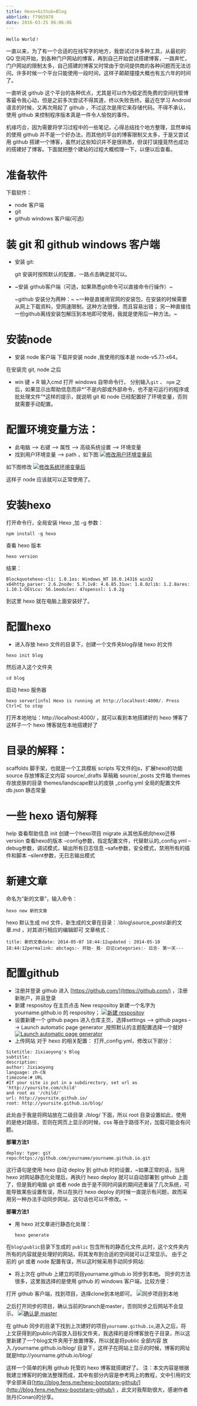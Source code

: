 ```yaml
---
title: Hexo+Github=Blog
abbrlink: f7965978
date: 2016-03-25 06:06:06
---
```


```
Hello World！
```

一直以来，为了有一个合适的在线写字的地方，我尝试过许多种工具，从最初的 QQ 空间开始，到各种门户网站的博客，再到自己开始尝试搭建博客，一路奔忙，门户网站的限制太多，自己搭建的博客又时常由于空间提供商的各种问题而无法访问。许多时候一个平台只能使用一段时间，这样子颠颠撞撞大概也有五六年的时间了。

一直听说 github 这个平台的各种优点，尤其是可以作为稳定而免费的空间托管博客最令我心动，但是之前多次尝试不得其道，终以失败告终。最近在学习 Android 语言的时候，又再次用起了 github ，不过这次是用它来存储代码。不得不承认，使用 github 来控制程序版本真是一件令人愉悦的事件。

机缘巧合，因为需要将学习过程中的一些笔记，心得总结找个地方整理，显然单纯的使用 github 并不是一个好办法，而其他的平台的博客限制又太多，于是又尝试用 github 搭建一个博客，虽然对这些知识并不是很熟悉，但误打误撞竟然也成功的搭建好了博客。下面就把整个建站的过程大概梳理一下，以便以后查看。

# 准备软件

下载软件：
- node 客户端
- git
- github windows 客户端(可选)

# 装 git 和 github windows 客户端

- 安装 git:

  git 安装时按照默认的配置，一路点击确定就可以。
- ~安装 github客户端（可选，如果熟悉git命令可以直接命令行操作）~

  ~github 安装分为两种：~
  ~一种是直接用官网的安装包，在安装的时候需要从网上下载资料，受网速限制，这种方法很慢，而且容易出错；
  另一种直接找一份github离线安装包解压到本地即可使用，我就是使用后一种方法。~

# 安装node

- 安装 node 客户端
  下载并安装 node ,我使用的版本是 node-v5.7.1-x64。

在安装完 git, node 之后

- win 键 + R 输入cmd 打开 windows 自带命令行，
  分别输入`git` 、 `npm`
  之后，如果显示出帮助信息而非*“不是内部或外部命令，也不是可运行的程序或批处理文件”*这样的提示，就说明 git 和 node 已经配置好了环境变量，否则就需要手动配置。

# 配置环境变量方法：

- 此电脑 –> 右键 –> 属性 –> 高级系统设置 –> 环境变量
- 找到用户环境变量 –> path ，如下图
  [![修改用户环境变量前](http://upload-images.jianshu.io/upload_images/120748-8aae916f0dfa3dd4.png?imageMogr2/auto-orient/strip%7CimageView2/2/w/1240)](http://jixiaoyong.github.io/jixiaoyong.github.io/blog/2016/04/%E5%B0%8F%E7%99%BD%E7%AC%94%E8%AE%B0%EF%BC%9Agithub%20+%20hexo%E5%BB%BA%E7%AB%8B%E4%B8%AA%E4%BA%BA%E5%8D%9A%E5%AE%A2/images/BaiduShurufa_2016-4-23_17-41-1.png)

如下图修改
[![修改系统环境变量后](http://upload-images.jianshu.io/upload_images/120748-aa40a7e6049eeecd.png?imageMogr2/auto-orient/strip%7CimageView2/2/w/1240)](http://jixiaoyong.github.io/jixiaoyong.github.io/blog/2016/04/%E5%B0%8F%E7%99%BD%E7%AC%94%E8%AE%B0%EF%BC%9Agithub%20+%20hexo%E5%BB%BA%E7%AB%8B%E4%B8%AA%E4%BA%BA%E5%8D%9A%E5%AE%A2/images/BaiduShurufa_2016-4-23_17-41-44.png)

这样子 node 应该就可以正常使用了。

# 安装hexo

打开命令行，全局安装 Hexo ,加 -g 参数：

```
npm install -g hexo
```

查看 hexo 版本

```
hexo version
```

结果：

```
Blockquotehexo-cli: 1.0.1os: Windows_NT 10.0.14316 win32 x64http_parser: 2.6.2node: 5.7.1v8: 4.6.85.31uv: 1.8.0zlib: 1.2.8ares: 1.10.1-DEVicu: 56.1modules: 47openssl: 1.0.2g
```

到这里 hexo 就在电脑上面安装好了。

# 配置hexo

- 进入存放 hexo 文件的目录下，创建一个文件夹blog存储 hexo 的文件

```
hexo init blog
```

然后进入这个文件夹

```
cd blog
```

启动 hexo 服务器

```
hexo server[info] Hexo is running at http://localhost:4000/. Press Ctrl+C to stop
```

打开本地地址：http://localhost:4000/ ，就可以看到本地搭建好的 hexo 博客了
这样子一个 hexo 博客就在本地搭建好了

# 目录的解释：

scaffolds 脚手架，也就是一个工具模板 scripts 写文件的js，扩展hexo的功能 
source 存放博客正文内容
source/_drafts 草稿箱 
source/_posts 文件箱 
themes 存放皮肤的目录 
themes/landscape默认的皮肤
_config.yml 全局的配置文件 
db.json 静态常量

# 一些 hexo 语句解释

help 查看帮助信息 
init 创建一个hexo项目 
migrate 从其他系统向hexo迁移 
version 查看hexo的版本
–config参数，指定配置文件，代替默认的_config.yml 
–debug参数，调试模式，输出所有日志信息
–safe参数，安全模式，禁用所有的插件和脚本 
–silent参数，无日志输出模式

# 新建文章

命名为“新的文章”，输入命令：

```
hexo new 新的文章
```

hexo 默认生成 md 文件，新生成的文章在目录：.\blog\source\_posts\新的文章.md ，对其进行相应的编辑即可
文章格式：

```
title: 新的文章date: 2014-05-07 18:44:12updated : 2014-05-10 18:44:12permalink: abctags:- 开始- 我- 日记categories:- 日志- 第一天---
```

# 配置github

- 注册并登录 github
  进入 [https://github.com/](https://github.com/) ，注册新账户，并且登录
- 新建 respositoy
  在主页点击 New respositoy 新建一个名字为yourname.github.io
   的 respositoy；
  [![新建 respositoy](http://upload-images.jianshu.io/upload_images/120748-fbb8934ceb25f0d3.jpg?imageMogr2/auto-orient/strip%7CimageView2/2/w/1240)](http://jixiaoyong.github.io/jixiaoyong.github.io/blog/2016/04/%E5%B0%8F%E7%99%BD%E7%AC%94%E8%AE%B0%EF%BC%9Agithub%20+%20hexo%E5%BB%BA%E7%AB%8B%E4%B8%AA%E4%BA%BA%E5%8D%9A%E5%AE%A2/images/1461473623662.jpg)
- 设置新建一个 github pages
  进入仓库主页，选择settings --> github pages --> Launch automatic page generator ,按照默认的主题配置选择一个就好
  [![Launch automatic page generator](http://upload-images.jianshu.io/upload_images/120748-c6e9742ee6120d8b.png?imageMogr2/auto-orient/strip%7CimageView2/2/w/1240)](http://jixiaoyong.github.io/jixiaoyong.github.io/blog/2016/04/%E5%B0%8F%E7%99%BD%E7%AC%94%E8%AE%B0%EF%BC%9Agithub%20+%20hexo%E5%BB%BA%E7%AB%8B%E4%B8%AA%E4%BA%BA%E5%8D%9A%E5%AE%A2/images/BaiduShurufa_2016-4-24_12-59-58.png)
- 上传网站
  对于 hexo 的相关配置：
  打开_config.yml，修改以下部分：

```
Sitetitle: Jixiaoyong's Blog
subtitle:
description:
author: Jixiaoyong
language: zh-CN
timezone:# URL
#If your site is put in a subdirectory, set url as 'http://yoursite.com/child' 
and root as '/child/'
url: http://yoursite.github.io/
root: http://yoursite.github.io/blog/
```

此处由于我是将网站放在二级目录 ./blog/ 下面，所以 root 目录设置如此，使用的是绝对路径，否则在网页上显示的时候，css 等由于路径不对，加载可能会有问题。

**部署方法1**

```
deploy: type: git repo:https://github.com/yourname/yourname.github.io.git
```

这行语句是使用 hexo 自动 deploy 到 github 时的设置，~如果正常的话，当用 hexo 对网站静态化处理后，再执行 hexo deploy 就可以自动部署到 github 上面了，但是我的电脑 git 或者 node 由于是不同时间装的期间还重装了几次系统，可能导致某些设置有误，所以在执行 hexo deploy 的时候一直提示有问题，故而采用另一种办法手动同步网站，这句话也可以不修改。~

**部署方法1**


- 用 hexo 对文章进行静态化处理：

  ```
  hexo generate
  ```

在`blog\public`目录下生成的 `public` 包含所有的静态化文件,此时，这个文件夹内所有的内容就是处理好的网站，将其发布到合适的空间就可以正常显示。
由于之前的 git 或者 node 配置有误，所以这时候采用手动同步网站:

- 将上次在 github 上建立的项目yourname.github.io
  同步到本地。
  同步的方法很多，这里我选择的是使用 github 的 windows 客户端，比较方便：

打开 github 客户端，找到项目，选择clone到本地即可。
![同步项目到本地](http://upload-images.jianshu.io/upload_images/120748-9100b83bb7ebf3b1.jpg?imageMogr2/auto-orient/strip%7CimageView2/2/w/1240)

之后打开同步的项目，确认当前的branch是master，否则同步之后网站不会显示。
[![确认是 master](http://upload-images.jianshu.io/upload_images/120748-620f9db488c0c384.jpg?imageMogr2/auto-orient/strip%7CimageView2/2/w/1240)](http://jixiaoyong.github.io/jixiaoyong.github.io/blog/2016/04/%E5%B0%8F%E7%99%BD%E7%AC%94%E8%AE%B0%EF%BC%9Agithub%20+%20hexo%E5%BB%BA%E7%AB%8B%E4%B8%AA%E4%BA%BA%E5%8D%9A%E5%AE%A2/images/1461461275758.jpg)

在 github 同步的目录下找到上次建好的项目`yourname.github.io`,进入之后，将上文获得到的public内容放入目标文件夹，我选择的是将博客放在子目录，所以这里新建了一个blog文件夹用于放置博客，所以就是将public
全部内容 放入./yourname.github.io/blog/ 目录下，这样子在网站上显示的时候，博客的网址就是http://yourname.github.io/blog/

这样一个简单的利用 github 托管的 hexo 博客就搭建好了。
注：本文内容是根据我建立博客时的做法整理而成，其中有部分内容是参考网上的教程，文中引用的文字全部来自[http://blog.fens.me/hexo-bootstarp-github/](http://blog.fens.me/hexo-bootstarp-github/) ，此文对我帮助很大，感谢作者张丹(Conan)的分享。


